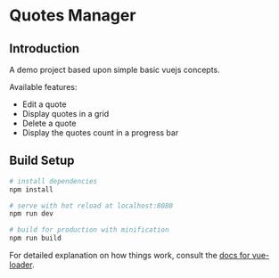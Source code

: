 # Quotes Manager
## Introduction

A demo project based upon simple basic vuejs concepts.

Available features:
 * Edit a quote
 * Display quotes in a grid
 * Delete a quote
 * Display the quotes count in a progress bar

## Build Setup

``` bash
# install dependencies
npm install

# serve with hot reload at localhost:8080
npm run dev

# build for production with minification
npm run build
```

For detailed explanation on how things work, consult the [docs for vue-loader](http://vuejs.github.io/vue-loader).
